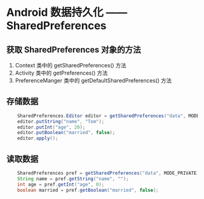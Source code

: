 # Android 数据持久化 —— SharedPreferences

## 获取 SharedPreferences 对象的方法

1. Context 类中的 getSharedPreferences() 方法
2. Activity 类中的 getPreferences() 方法
3. PreferenceManger 类中的 getDefaultSharedPreferences() 方法

## 存储数据

``` java
    SharedPreferences.Editor editor = getSharedPreferences("data", MODE_PRIVATE).edit();
    editor.putString("name", "Tom");
    editor.putInt("age", 20);
    editor.putBoolean("married", false);
    editor.apply();
```

## 读取数据

``` java
    SharedPreferences pref = getSharedPreferences("data", MODE_PRIVATE);
    String name = pref.getString("name", "");
    int age = pref.getInt("age", 0);
    boolean married = pref.getBoolean("married", false);
```
